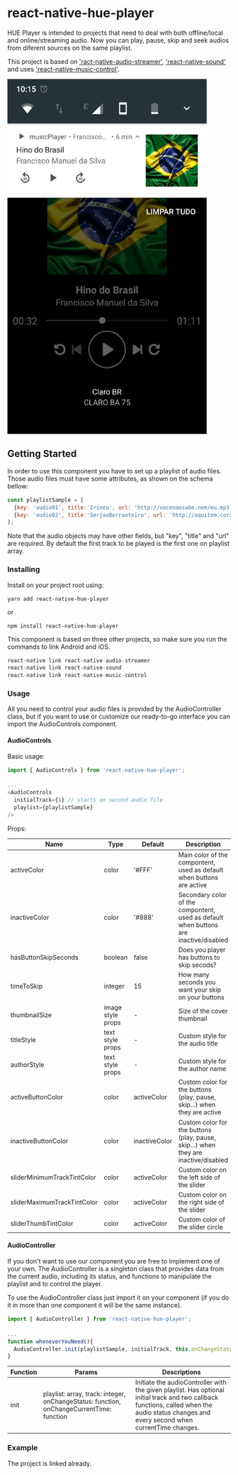 # react-native-hue-player

HUE Player is intended to projects that need to deal with both offline/local and online/streaming audio.
Now you can play, pause, skip and seek audios from diferent sources on the same playlist.

This project is based on ['ract-native-audio-streamer'](https://github.com/indiecastfm/react-native-audio-streamer),
['react-native-sound'](https://github.com/zmxv/react-native-sound) and uses ['react-native-music-control'](https://github.com/tanguyantoine/react-native-music-control).

![print](/Example/prints/print1.jpg)
## Getting Started

In order to use this component you have to set up a playlist of audio files. Those audio files must have some attributes, as shown on the schema bellow: 

```js
const playlistSample = [
  {key: 'audio01', title:'Irineu', url: 'http://vocenaosabe.nem/eu.mp3'}, 
  {key: 'audio02', title:'SerjaoBerranteiro', url: 'http://aquitem.corage', path: 'matadorDeOnca.mp3'}
];
```
Note that the audio objects may have other fields, but "key", "title" and "url" are required.
By default the first track to be played is the first one on playlist array.

### Installing

Install on your project root using:

```shell
yarn add react-native-hue-player
```
or

```shell
npm install react-native-hue-player
```

This component is based on three other projects, so make sure you run the commands to link Android and iOS.

```js
react-native link react-native-audio-streamer
react-native link react-native-sound
react-native link react-native-music-control

```
### Usage

All you need to control your audio files is provided by the AudioController class, but if you want to use or customize our ready-to-go interface you can import the AudioControls component.

#### AudioControls

Basic usage:

```js
import { AudioControls } from 'react-native-hue-player';

...
<AudioControls
  initialTrack={1} // starts on second audio file
  playlist={playlistSample}
/>

```

Props:

|             Name              | Type              | Default       | Description                                                                            |
| ----------------------------- | ----------------- | ------------- | -------------------------------------------------------------------------------------- |
| activeColor                   | color             | '#FFF'        | Main color of the compontent, used as default when buttons are active                  |
| inactiveColor                 | color             | '#888'        | Secondary color of the compontent, used as default when buttons are inactive/disabled  |
| hasButtonSkipSeconds          | boolean           | false         | Does you player has buttons to skip secods?                                            |
| timeToSkip                    | integer           | 15            | How many seconds you want your skip on your buttons                                    |
| thumbnailSize                 | image style props | -             | Size of the cover thumbnail                                                            |
| titleStyle                    | text style props  | -             | Custom style for the audio title                                                       |
| authorStyle                   | text style props  | -             | Custom style for the author name                                                       |
| activeButtonColor             | color             | activeColor   | Custom color for the buttons (play, pause, skip...) when they are active               |
| inactiveButtonColor           | color             | inactiveColor | Custom color for the buttons (play, pause, skip...) when they are inactive/disabled    |
| sliderMinimumTrackTintColor   | color             | activeColor   | Custom color on the left side of the slider                                            |
| sliderMaximumTrackTintColor   | color             | activeColor   | Custom color on the right side of the slider                                           |
| sliderThumbTintColor          | color             | activeColor   | Custom color of the slider circle                                                      |

#### AudioController

If you don't want to use our component you are free to implement one of your own. The AudioController is a singleton class that provides data from the current audio, including its status, and functions to manipulate the playlist and to control the player.

To use the AudioController class just import it on your component (if you do it in more than one component it will be the same instance).

```js
import { AudioController } from 'react-native-hue-player';

...
function wheneverYouNeed(){
  AudioController.init(playlistSample, initialTrack, this.onChangeStatus, this.updateCurrentTime);
}

```

| Function | Params | Descriptions|
|----------|--------|-------------|
|init | playlist: array, track: integer, onChangeStatus: function, onChangeCurrentTime: function | Initiate the audioController with the given playlist. Has optional initial track and two callback functions, called when the audio status changes and every second when currentTime changes.


### Example

The project is linked already.
